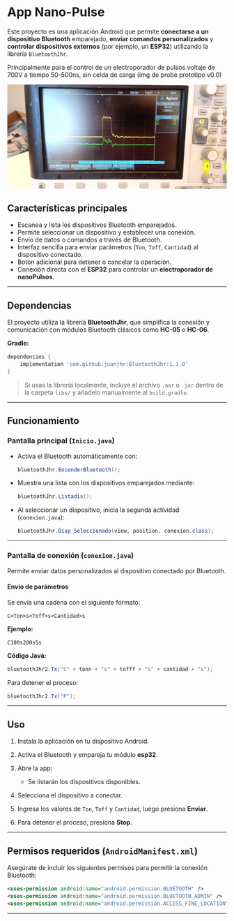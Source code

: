 #  App Nano-Pulse

Este proyecto es una aplicación Android que permite **conectarse a un dispositivo Bluetooth** emparejado, **enviar comandos personalizados** y **controlar dispositivos externos** (por ejemplo, un **ESP32**) utilizando la librería `BluetoothJhr`.



Principalmente para el control de un electroporador de pulsos voltaje de 700V a tiempo 50-500ns, sin celda de carga (img de probe prototipo v0.0)

![image](https://github.com/AngieSiles/NanoPulseBluetooth/blob/main/app/src/Img00.jpg)

##  Características principales

* Escanea y lista los dispositivos Bluetooth emparejados.
* Permite seleccionar un dispositivo y establecer una conexión.
* Envío de datos o comandos a través de Bluetooth.
* Interfaz sencilla para enviar parámetros (`Ton`, `Toff`, `Cantidad`) al dispositivo conectado.
* Botón adicional para detener o cancelar la operación.
* Conexión directa con el **ESP32** para controlar un **electroporador de nanoPulsos**.

---

##  Dependencias

El proyecto utiliza la librería **BluetoothJhr**, que simplifica la conexión y comunicación con módulos Bluetooth clásicos como **HC-05** o **HC-06**.

**Gradle:**

```gradle
dependencies {
    implementation 'com.github.juanjhr:BluetoothJhr:1.1.0'
}
```

>  Si usas la librería localmente, incluye el archivo `.aar` o `.jar` dentro de la carpeta `libs/` y añádelo manualmente al `build.gradle`.

---

##  Funcionamiento

### Pantalla principal (`Inicio.java`)

* Activa el Bluetooth automáticamente con:

  ```java
  bluetoothJhr.EncenderBluetooth();
  ```
* Muestra una lista con los dispositivos emparejados mediante:

  ```java
  bluetoothJhr.Listadis();
  ```
* Al seleccionar un dispositivo, inicia la segunda actividad (`conexion.java`):

  ```java
  bluetoothJhr.Disp_Seleccionado(view, position, conexion.class);
  ```

---

### Pantalla de conexión (`conexion.java`)

Permite enviar datos personalizados al dispositivo conectado por Bluetooth.

####  Envío de parámetros

Se envía una cadena con el siguiente formato:

```
C<Ton>s<Toff>s<Cantidad>s
```

**Ejemplo:**

```
C100s200s5s
```

**Código Java:**

```java
bluetoothJhr2.Tx("C" + tonn + "s" + tofff + "s" + cantidad + "s");
```

Para detener el proceso:

```java
bluetoothJhr2.Tx("P");
```

---

##  Uso

1. Instala la aplicación en tu dispositivo Android.
2. Activa el Bluetooth y empareja tu módulo **esp32**.
3. Abre la app:

   * Se listarán los dispositivos disponibles.
4. Selecciona el dispositivo a conectar.
5. Ingresa los valores de `Ton`, `Toff` y `Cantidad`, luego presiona **Enviar**.
6. Para detener el proceso, presiona **Stop**.

---

## Permisos requeridos (`AndroidManifest.xml`)

Asegúrate de incluir los siguientes permisos para permitir la conexión Bluetooth:

```xml
<uses-permission android:name="android.permission.BLUETOOTH" />
<uses-permission android:name="android.permission.BLUETOOTH_ADMIN" />
<uses-permission android:name="android.permission.ACCESS_FINE_LOCATION" />
```

---






















